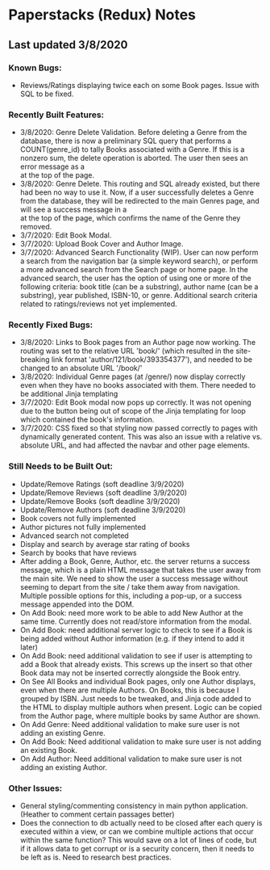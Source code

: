 # Paperstacks (Redux) Notes
## Last updated 3/8/2020

### Known Bugs:
- Reviews/Ratings displaying twice each on some Book pages. Issue with SQL to be fixed.

### Recently Built Features:
- 3/8/2020: Genre Delete Validation. Before deleting a Genre from the database, there is now a preliminary SQL query that performs a COUNT(genre_id) to tally Books associated with a Genre. If this is a nonzero sum, the delete operation is aborted. The user then sees an error message as a <div> at the top of the page.
- 3/8/2020: Genre Delete. This routing and SQL already existed, but there had been no way to use it. Now, if a user successfully deletes a Genre from the database, they will be redirected to the main Genres page, and will see a success message in a <div> at the top of the page, which confirms the name of the Genre they removed.
- 3/7/2020: Edit Book Modal.
- 3/7/2020: Upload Book Cover and Author Image.
- 3/7/2020: Advanced Search Functionality (WIP). User can now perform a search from the navigation bar (a simple keyword search), or perform a more advanced search from the Search page or home page. In the advanced search, the user has the option of using one or more of the following criteria: book title (can be a substring), author name (can be a substring), year published, ISBN-10, or genre. Additional search criteria related to ratings/reviews not yet implemented.

### Recently Fixed Bugs:
- 3/8/2020: Links to Book pages from an Author page now working. The routing was set to the relative URL 'book/<isbn>' (which resulted in the site-breaking link format 'author/121/book/393354377'), and needed to be changed to an absolute URL '/book/<isbn>'
- 3/8/2020: Individual Genre pages (at /genre/<id>) now display correctly even when they have no books associated with them. There needed to be additional Jinja templating
- 3/7/2020: Edit Book modal now pops up correctly. It was not opening due to the button being out of scope of the Jinja templating for loop which contained the book's information.
- 3/7/2020: CSS fixed so that styling now passed correctly to pages with dynamically generated content. This was also an issue with a relative vs. absolute URL, and had affected the navbar and other page elements.

### Still Needs to be Built Out:
- Update/Remove Ratings (soft deadline 3/9/2020)
- Update/Remove Reviews (soft deadline 3/9/2020)
- Update/Remove Books (soft deadline 3/9/2020)
- Update/Remove Authors (soft deadline 3/9/2020)
- Book covers not fully implemented
- Author pictures not fully implemented
- Advanced search not completed
- Display and search by average star rating of books
- Search by books that have reviews
- After adding a Book, Genre, Author, etc. the server returns a success message, which is a plain HTML message that takes the user away from the main site. We need to show the user a success message without seeming to depart from the site / take them away from navigation. Multiple possible options for this, including a pop-up, or a success message appended into the DOM.
- On Add Book: need more work to be able to add New Author at the same time. Currently does not read/store information from the modal.
- On Add Book: need additional server logic to check to see if a Book is being added without Author information (e.g. if they intend to add it later)
- On Add Book: need additional validation to see if user is attempting to add a Book that already exists. This screws up the insert so that other Book data may not be inserted correctly alongside the Book entry.
- On See All Books and individual Book pages, only one Author displays, even when there are multiple Authors. On Books, this is because I grouped by ISBN. Just needs to be tweaked, and Jinja code added to the HTML to display multiple authors when present. Logic can be copied from the Author page, where multiple books by same Author are shown.
- On Add Genre: Need additional validation to make sure user is not adding an existing Genre.
- On Add Book: Need additional validation to make sure user is not adding an existing Book.
- On Add Author: Need additional validation to make sure user is not adding an existing Author.

### Other Issues:
- General styling/commenting consistency in main python application. (Heather to comment certain passages better)
- Does the connection to db actually need to be closed after each query is executed within a view, or can we combine multiple actions that occur within the same function? This would save on a lot of lines of code, but if it allows data to get corrupt or is a security concern, then it needs to be left as is. Need to research best practices.
